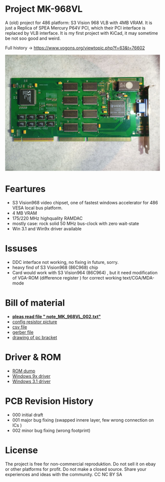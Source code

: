 # Project  MK-968VL 
A (old) project for 486 platform: S3 Vision 968 VLB with 4MB VRAM.
It is just a  Replica of  SPEA Mercury P64V PCI, which their PCI interface is replaced by  VLB interface.
It is my first project with KiCad, it may sometime be not soo good and weird.

Full history ->  https://www.vogons.org/viewtopic.php?f=63&t=76602

![pictures](https://github.com/matt1187/968VL/blob/main/picture/968VL_1.jpg)




# Feartures
- S3 Vision968 video chipset, one of  fastest windows accelerator for 486 VESA local bus platform.
- 4 MB VRAM
- 175/220 MHz highquality RAMDAC
- mostly case: rock solid  50 MHz bus-clock with zero wait-state
- Win 3.1 and Win9x driver available

  
# Issuses
- DDC interface not working, no fixing in future, sorry.
- heavy find of  S3 Vision968 (86C968) chip
- Card would work with S3 Vision964 (86C964) , but it need modification of VGA-ROM (difference register ) for correct working text/CGA/MDA-mode

 



# Bill of material
- [**pleas read file " note_MK_968VL_002.txt"**](https://github.com/matt1187/968VL/blob/main/gerber/note_MK_968VL_002.txt)
- [config resistor picture](https://github.com/matt1187/968VL/blob/main/gerber/config_resistor.JPG)
- [csv file](https://github.com/matt1187/968VL/blob/main/gerber/968.csv)
- [gerber file](https://github.com/matt1187/968VL/blob/main/gerber/)
- [drawing of pc bracket](https://github.com/matt1187/968VL/blob/main/mechanical/bracket_968VL_01.pdf)

# Driver & ROM 
- [ROM dump](https://github.com/matt1187/968VL/blob/main/rom/968V_ROM.zip)
- [Windows 9x driver](https://github.com/matt1187/968VL/blob/main/driver/W95_S3_driver%200109B.ZIP)
- [Windows 3.1 driver](https://github.com/matt1187/968VL/blob/main/driver/WIN31_vision96815B4.ZIP)





# PCB Revision History
- 000 initial draft
- 001 major bug fixing (swapped innere layer, few wrong connection on ICs )
- 002 minor bug fixing (wrong footprint)


# License
The project is free for non-commercial reproduktion. Do not sell it on ebay or other platforms for profit. Do not make a closed source. Share your experiences and ideas with the community.
CC NC BY SA

